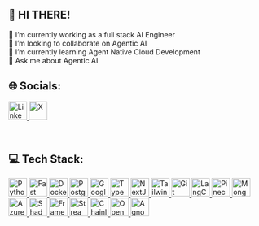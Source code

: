 ## 💫 HI THERE! 
🔭 I’m currently working as a full stack AI Engineer<br>👯 I’m looking to collaborate on Agentic AI<br>🌱 I’m currently learning Agent Native Cloud Development<br>💬 Ask me about Agentic AI<br>


## 🌐 Socials:
<p align="left" dir="auto">
<a href="https://linkedin.com/in/shayanxkhan" rel="nofollow">
    <img src="https://upload.wikimedia.org/wikipedia/commons/c/ca/LinkedIn_logo_initials.png" width="36" height="36" alt="LinkedIn" style="max-width: 100%;">
  </a>
<a href="https://x.com/ShayanK70861275" rel="nofollow">
    <img src="https://img.freepik.com/free-vector/twitter-new-2023-x-logo-white-background-vector_1017-45422.jpg?size=338&ext=jpg&ga=GA1.1.1141335507.1719187200&semt=ais_user" width="36" height="36" alt="X" style="max-width: 100%;">
  </a>
    </p>
  <br>
  
## 💻 Tech Stack:
<p align="left" dir="auto">
  
  <a href="https://www.python.org/" rel="nofollow">
    <img src="https://raw.githubusercontent.com/danielcranney/readme-generator/main/public/icons/skills/python-colored.svg" width="36" height="36" alt="Python" style="max-width: 100%;">
  </a>
  
  <a href="https://fastapi.tiangolo.com/" rel="nofollow">
    <img src="https://raw.githubusercontent.com/danielcranney/readme-generator/main/public/icons/skills/fastapi-colored.svg" width="36" height="36" alt="Fast API" style="max-width: 100%;">
  </a>
  
  <a href="https://www.docker.com/" rel="nofollow">
    <img src="https://raw.githubusercontent.com/danielcranney/readme-generator/main/public/icons/skills/docker-colored.svg" width="36" height="36" alt="Docker" style="max-width: 100%;">
  </a>
  
  <a href="https://www.postgresql.org/" rel="nofollow">
    <img src="https://raw.githubusercontent.com/danielcranney/readme-generator/main/public/icons/skills/postgresql-colored.svg" width="36" height="36" alt="PostgreSQL" style="max-width: 100%;">
  </a>
  
  <a href="https://cloud.google.com/" rel="nofollow">
    <img src="https://raw.githubusercontent.com/danielcranney/readme-generator/main/public/icons/skills/googlecloud-colored.svg" width="36" height="36" alt="Google Cloud" style="max-width: 100%;">
  </a>
  
  <a href="https://www.typescriptlang.org/" rel="nofollow">
    <img src="https://raw.githubusercontent.com/danielcranney/readme-generator/main/public/icons/skills/typescript-colored.svg" width="36" height="36" alt="TypeScript" style="max-width: 100%;">
  </a>
  
  <a href="https://nextjs.org/docs" rel="nofollow">
    <img src="https://cdn.worldvectorlogo.com/logos/nextjs-2.svg" width="36" height="36" alt="NextJs" style="max-width: 100%;">
  </a>
  
  <a href="https://tailwindcss.com/" rel="nofollow">
    <img src="https://raw.githubusercontent.com/danielcranney/readme-generator/main/public/icons/skills/tailwindcss-colored.svg" width="36" height="36" alt="TailwindCSS" style="max-width: 100%;">
  </a>
  
  <a href="https://git-scm.com/" rel="nofollow">
    <img src="https://raw.githubusercontent.com/danielcranney/readme-generator/main/public/icons/skills/git-colored.svg" width="36" height="36" alt="Git" style="max-width: 100%;">
  </a>
  
  <a href="https://www.langchain.com/" rel="nofollow">
    <img src="https://avatars.githubusercontent.com/u/126733545?s=200&v=4" width="36" height="36" alt="LangChain" style="max-width: 100%;">
  </a>
  
<a href="https://www.pinecone.io/" rel="nofollow">
  <img
    src="https://static.cdnlogo.com/logos/p/46/pinecone.svg"
    width="36" height="36"
    alt="Pinecone"
    style="max-width: 100%;"
  >
</a>
  
  <a href="https://www.mongodb.com/" rel="nofollow">
    <img src="https://raw.githubusercontent.com/danielcranney/readme-generator/main/public/icons/skills/mongodb-colored.svg" width="36" height="36" alt="MongoDB" style="max-width: 100%;">
  </a>
  
<a href="https://azure.microsoft.com/" rel="nofollow">
  <img
    src="https://azurecomcdn.azureedge.net/cvt-1f6906433bcd406c96aaf6f597464832ea44cc00bf082ecaf9b1307de5b2e15/svg/azure-mono.svg"
    width="36" height="36"
    alt="Azure"
    style="max-width: 100%;"
  >
</a>

  
<a href="https://ui.shadcn.com/" rel="nofollow">
  <img
    src="https://avatars.githubusercontent.com/u/124599?s=200&v=4"
    width="36" height="36"
    alt="ShadCN UI"
    style="max-width: 100%;"
  >
</a>


  
  <a href="https://www.framer.com/" rel="nofollow">
    <img src="https://www.vectorlogo.zone/logos/framer/framer-icon.svg" width="36" height="36" alt="Framer" style="max-width: 100%;">
  </a>
  
  <a href="https://streamlit.io/" rel="nofollow">
    <img src="https://avatars.githubusercontent.com/u/45109972?s=200&v=4" width="36" height="36" alt="Streamlit" style="max-width: 100%;">
  </a>
  
  <a href="https://docs.chainlit.io/" rel="nofollow">
    <img src="https://avatars.githubusercontent.com/u/128686189?s=200&v=4" width="36" height="36" alt="Chainlit" style="max-width: 100%;">
  </a>
  
  <a href="https://platform.openai.com/docs/assistants/overview" rel="nofollow">
    <img src="https://upload.wikimedia.org/wikipedia/commons/0/04/ChatGPT_logo.svg" width="36" height="36" alt="OpenAI Agent SDK" style="max-width: 100%;">
  </a>

  <a href="https://docs.agno.com/" rel="nofollow">
  <img
    src="https://cdn.prod.website-files.com/6796d350b8c706e4533e7e32/6796d350b8c706e4533e8011_Agno%20Logo.png"
    width="36" height="36"
    alt="Agno"
    style="max-width: 100%;"
  >
</a>
  
</p>
  <br>

